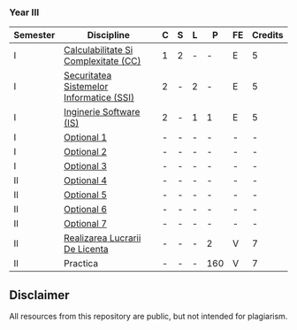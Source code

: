 ### Year III
| Semester | Discipline                                       | C | S | L | P | FE | Credits |
|----------|--------------------------------------------------|---|---|---|---|----|---------|
| I        | [Calculabilitate Si Complexitate (CC)](https://github.com/FMI-Materials/FMI-Materials/tree/main/Year%20III/Semester%20I/Calculabilitate%20Si%20Complexitate)                | 1 | 2 | - | - | E  | 5       |
| I        | [Securitatea Sistemelor Informatice (SSI)](https://github.com/FMI-Materials/FMI-Materials/tree/main/Year%20III/Semester%20I/Securitatea%20Sistemelor%20Informatice)             | 2 | - | 2 | - | E  | 5       |
| I        | [Inginerie Software (IS)](https://github.com/FMI-Materials/FMI-Materials/tree/main/Year%20III/Semester%20I/Inginerie%20Software)                             | 2 | - | 1 | 1 | E  | 5       |
| I        | [Optional 1](https://github.com/FMI-Materials/FMI-Materials/tree/main/Year%20III/Optionale)                                    | - | - | - | - | -  | -       |
| I        | [Optional 2](https://github.com/FMI-Materials/FMI-Materials/tree/main/Year%20III/Optionale)               | - | - | - | - | -  | -       |
| I        | [Optional 3](https://github.com/FMI-Materials/FMI-Materials/tree/main/Year%20III/Optionale)               | - | - | - | - | -  | -       |
| II       | [Optional 4](https://github.com/FMI-Materials/FMI-Materials/tree/main/Year%20III/Optionale)               | - | - | - | - | -  | -       |
| II       | [Optional 5](https://github.com/FMI-Materials/FMI-Materials/tree/main/Year%20III/Optionale)               | - | - | - | - | -  | -       |
| II       | [Optional 6](https://github.com/FMI-Materials/FMI-Materials/tree/main/Year%20III/Optionale)               | - | - | - | - | -  | -       |
| II       | [Optional 7](https://github.com/FMI-Materials/FMI-Materials/tree/main/Year%20III/Optionale)               | - | - | - | - | -  | -       |
| II       | [Realizarea Lucrarii De Licenta](https://github.com/FMI-Materials/FMI-Materials/tree/main/Year%20III/Semester%20II/Licenta)               | - | - | - | 2 | V  | 7       |
| II       | Practica               | - | - | - | 160 | V  | 7       |

## Disclaimer
All resources from this repository are public, but not intended for plagiarism.
